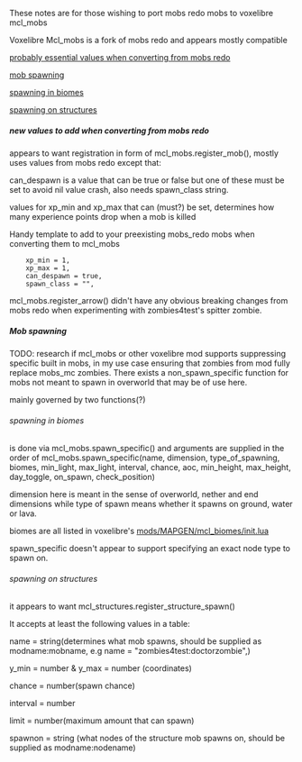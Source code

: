 These notes are for those wishing to port mobs redo mobs to voxelibre mcl_mobs

Voxelibre Mcl_mobs is a fork of mobs redo and appears mostly compatible 





[probably essential values when converting from mobs redo](#new-values-to-add-when-converting-from-mobs-redo) 


[mob spawning](#mob_spawning)

[spawning in biomes](#spawning-in-biomes)
   
   
   [spawning on structures](#spawning-on-structures)

<h5>new values to add when converting from mobs redo</h5>

appears to want registration in form of mcl_mobs.register_mob(), mostly uses values from mobs redo except that:

can_despawn is a value that can be true or false but one of these must be set to avoid nil value crash, also needs spawn_class string.

values for xp_min and xp_max that can (must?) be set, determines how many experience points drop when a mob is killed

Handy template to add to your preexisting mobs_redo mobs when converting them to mcl_mobs 

        xp_min = 1,
        xp_max = 1,
        can_despawn = true,
        spawn_class = "",


mcl_mobs.register_arrow() didn't have any obvious breaking changes from mobs redo when experimenting with zombies4test's spitter zombie.


<h5>Mob spawning</h5>
TODO: research if mcl_mobs or other voxelibre mod supports suppressing specific built in mobs, in my use case ensuring that zombies from mod fully replace mobs_mc zombies. There exists a non_spawn_specific function for mobs not meant to spawn in overworld that may be of use here.

mainly governed by two functions(?)  


<h6>spawning in biomes</h6> is done via mcl_mobs.spawn_specific() and arguments are supplied in the order of mcl_mobs.spawn_specific(name, dimension, type_of_spawning, biomes, min_light, max_light, interval, chance, aoc, min_height, max_height, day_toggle, on_spawn, check_position)  




dimension here is meant in the sense of overworld, nether and end dimensions while type of spawn means whether it spawns on ground, water or lava.

biomes are all listed in voxelibre's [mods/MAPGEN/mcl_biomes/init.lua](https://git.minetest.land/VoxeLibre/VoxeLibre/src/branch/master/mods/MAPGEN/mcl_biomes/init.lua)

spawn_specific doesn't appear to support specifying an exact node type to spawn on.


<h6>spawning on structures</h6> it appears to want  mcl_structures.register_structure_spawn()

It accepts at least the following values in a table:

name = string(determines what mob spawns, should be supplied as modname:mobname, e.g name = "zombies4test:doctorzombie",)

y_min = number & y_max = number  (coordinates)
	
 chance = number(spawn chance)
	
 interval = number 
	
 limit = number(maximum amount that can spawn)
	
 spawnon = string (what nodes of the structure mob spawns on, should be supplied as modname:nodename)







